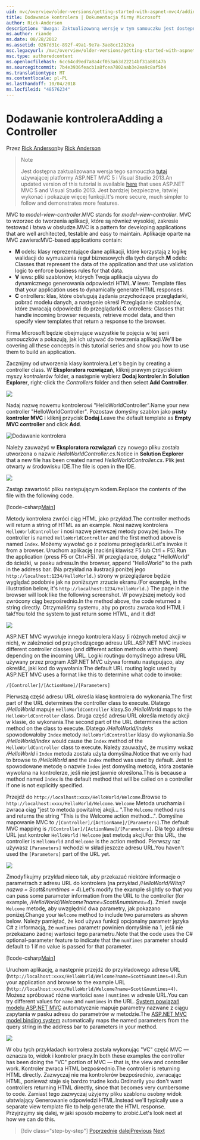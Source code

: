 ```yaml
---
uid: mvc/overview/older-versions/getting-started-with-aspnet-mvc4/adding-a-controller
title: Dodawanie kontrolera | Dokumentacja firmy Microsoft
author: Rick-Anderson
description: 'Uwaga: Zaktualizowaną wersję w tym samouczku jest dostępna w tym miejscu używającej platformy ASP.NET MVC 5 i Visual Studio 2013. Jest bardziej bezpieczne, łatwiej stosować i pokaz...'
ms.author: riande
ms.date: 08/28/2012
ms.assetid: 0267d31c-892f-49a1-9e7a-3ae8cc12b2ca
msc.legacyurl: /mvc/overview/older-versions/getting-started-with-aspnet-mvc4/adding-a-controller
msc.type: authoredcontent
ms.openlocfilehash: 6cc64cd9ed7a8a4cf053a63d22214bf31a80147b
ms.sourcegitcommit: 7b4e3936feacb1a8fcea7802aab3e2ea9c8af5b4
ms.translationtype: MT
ms.contentlocale: pl-PL
ms.lasthandoff: 10/04/2018
ms.locfileid: "48576234"
---
```

<a name="adding-a-controller"></a><span data-ttu-id="34820-104">Dodawanie kontrolera</span><span class="sxs-lookup"><span data-stu-id="34820-104">Adding a Controller</span></span>
====================
<span data-ttu-id="34820-105">Przez [Rick Anderson]((https://twitter.com/RickAndMSFT))</span><span class="sxs-lookup"><span data-stu-id="34820-105">by [Rick Anderson]((https://twitter.com/RickAndMSFT))</span></span>

> > [!NOTE]
> > <span data-ttu-id="34820-106">Jest dostępna zaktualizowana wersja tego samouczka [tutaj](../../getting-started/introduction/getting-started.md) używającej platformy ASP.NET MVC 5 i Visual Studio 2013.</span><span class="sxs-lookup"><span data-stu-id="34820-106">An updated version of this tutorial is available [here](../../getting-started/introduction/getting-started.md) that uses ASP.NET MVC 5 and Visual Studio 2013.</span></span> <span data-ttu-id="34820-107">Jest bardziej bezpieczne, łatwiej wykonać i pokazuje więcej funkcji.</span><span class="sxs-lookup"><span data-stu-id="34820-107">It's more secure, much simpler to follow and demonstrates more features.</span></span>


<span data-ttu-id="34820-108">MVC to *model-view-controller*.</span><span class="sxs-lookup"><span data-stu-id="34820-108">MVC stands for *model-view-controller*.</span></span> <span data-ttu-id="34820-109">MVC to wzorzec do tworzenia aplikacji, które są również wysokiej, zakresie testować i łatwa w obsłudze.</span><span class="sxs-lookup"><span data-stu-id="34820-109">MVC is a pattern for developing applications that are well architected, testable and easy to maintain.</span></span> <span data-ttu-id="34820-110">Aplikacje oparte na MVC zawiera:</span><span class="sxs-lookup"><span data-stu-id="34820-110">MVC-based applications contain:</span></span>

- <span data-ttu-id="34820-111">**M** odels: klasy reprezentujące dane aplikacji, które korzystają z logikę walidacji do wymuszania reguł biznesowych dla tych danych.</span><span class="sxs-lookup"><span data-stu-id="34820-111">**M** odels: Classes that represent the data of the application and that use validation logic to enforce business rules for that data.</span></span>
- <span data-ttu-id="34820-112">**V** iews: pliki szablonów, których Twoja aplikacja używa do dynamicznego generowania odpowiedzi HTML.</span><span class="sxs-lookup"><span data-stu-id="34820-112">**V** iews: Template files that your application uses to dynamically generate HTML responses.</span></span>
- <span data-ttu-id="34820-113">**C** ontrollers: klas, które obsługują żądania przychodzące przeglądarki, pobrać modelu danych, a następnie określ Przeglądanie szablonów, które zwracają odpowiedzi do przeglądarki.</span><span class="sxs-lookup"><span data-stu-id="34820-113">**C** ontrollers: Classes that handle incoming browser requests, retrieve model data, and then specify view templates that return a response to the browser.</span></span>

<span data-ttu-id="34820-114">Firma Microsoft będzie obejmujące wszystkie te pojęcia w tej serii samouczków a pokazują, jak ich używać do tworzenia aplikacji.</span><span class="sxs-lookup"><span data-stu-id="34820-114">We'll be covering all these concepts in this tutorial series and show you how to use them to build an application.</span></span>

<span data-ttu-id="34820-115">Zacznijmy od utworzenia klasy kontrolera.</span><span class="sxs-lookup"><span data-stu-id="34820-115">Let's begin by creating a controller class.</span></span> <span data-ttu-id="34820-116">W **Eksploratora rozwiązań**, kliknij prawym przyciskiem myszy *kontrolerów* folder, a następnie wybierz **Dodaj kontroler**.</span><span class="sxs-lookup"><span data-stu-id="34820-116">In **Solution Explorer**, right-click the *Controllers* folder and then select **Add Controller**.</span></span>

![](adding-a-controller/_static/image1.png)

<span data-ttu-id="34820-117">Nadaj nazwę nowemu kontrolerowi &quot;HelloWorldController&quot;.</span><span class="sxs-lookup"><span data-stu-id="34820-117">Name your new controller &quot;HelloWorldController&quot;.</span></span> <span data-ttu-id="34820-118">Pozostaw domyślny szablon jako **pusty kontroler MVC** i kliknij przycisk **Dodaj**.</span><span class="sxs-lookup"><span data-stu-id="34820-118">Leave the default template as **Empty MVC controller** and click **Add**.</span></span>

![Dodawanie kontrolera](adding-a-controller/_static/image2.png)

<span data-ttu-id="34820-120">Należy zauważyć w **Eksploratora rozwiązań** czy nowego pliku została utworzona o nazwie *HelloWorldController.cs*.</span><span class="sxs-lookup"><span data-stu-id="34820-120">Notice in **Solution Explorer** that a new file has been created named *HelloWorldController.cs*.</span></span> <span data-ttu-id="34820-121">Plik jest otwarty w środowisku IDE.</span><span class="sxs-lookup"><span data-stu-id="34820-121">The file is open in the IDE.</span></span>

![](adding-a-controller/_static/image3.png)

<span data-ttu-id="34820-122">Zastąp zawartość pliku następującym kodem.</span><span class="sxs-lookup"><span data-stu-id="34820-122">Replace the contents of the file with the following code.</span></span>

[!code-csharp[Main](adding-a-controller/samples/sample1.cs)]

<span data-ttu-id="34820-123">Metody kontrolera zwróci ciąg HTML jako przykład.</span><span class="sxs-lookup"><span data-stu-id="34820-123">The controller methods will return a string of HTML as an example.</span></span> <span data-ttu-id="34820-124">Nosi nazwę kontrolera `HelloWorldController` i nosi nazwę pierwszej metody powyżej `Index`.</span><span class="sxs-lookup"><span data-stu-id="34820-124">The controller is named `HelloWorldController` and the first method above is named `Index`.</span></span> <span data-ttu-id="34820-125">Możemy wywołać go z poziomu przeglądarki.</span><span class="sxs-lookup"><span data-stu-id="34820-125">Let's invoke it from a browser.</span></span> <span data-ttu-id="34820-126">Uruchom aplikację (naciśnij klawisz F5 lub Ctrl + F5).</span><span class="sxs-lookup"><span data-stu-id="34820-126">Run the application (press F5 or Ctrl+F5).</span></span> <span data-ttu-id="34820-127">W przeglądarce, dołącz &quot;HelloWorld&quot; do ścieżki, w pasku adresu.</span><span class="sxs-lookup"><span data-stu-id="34820-127">In the browser, append &quot;HelloWorld&quot; to the path in the address bar.</span></span> <span data-ttu-id="34820-128">(Na przykład na ilustracji poniżej jego `http://localhost:1234/HelloWorld.`) strony w przeglądarce będzie wyglądać podobnie jak na poniższym zrzucie ekranu.</span><span class="sxs-lookup"><span data-stu-id="34820-128">(For example, in the illustration below, it's `http://localhost:1234/HelloWorld.`) The page in the browser will look like the following screenshot.</span></span> <span data-ttu-id="34820-129">W powyższej metody kod zwrócony ciąg bezpośrednio.</span><span class="sxs-lookup"><span data-stu-id="34820-129">In the method above, the code returned a string directly.</span></span> <span data-ttu-id="34820-130">Otrzymaliśmy systemu, aby po prostu zwraca kod HTML i tak!</span><span class="sxs-lookup"><span data-stu-id="34820-130">You told the system to just return some HTML, and it did!</span></span>

![](adding-a-controller/_static/image4.png)

<span data-ttu-id="34820-131">ASP.NET MVC wywołuje innego kontrolera klasy (i różnych metod akcji w nich), w zależności od przychodzącego adresu URL.</span><span class="sxs-lookup"><span data-stu-id="34820-131">ASP.NET MVC invokes different controller classes (and different action methods within them) depending on the incoming URL.</span></span> <span data-ttu-id="34820-132">Logiki routingu domyślnego adresu URL używany przez program ASP.NET MVC używa formatu następująco, aby określić, jaki kod do wywołania:</span><span class="sxs-lookup"><span data-stu-id="34820-132">The default URL routing logic used by ASP.NET MVC uses a format like this to determine what code to invoke:</span></span>

`/[Controller]/[ActionName]/[Parameters]`

<span data-ttu-id="34820-133">Pierwszą część adresu URL określa klasę kontrolera do wykonania.</span><span class="sxs-lookup"><span data-stu-id="34820-133">The first part of the URL determines the controller class to execute.</span></span> <span data-ttu-id="34820-134">Dlatego */HelloWorld* mapuje `HelloWorldController` klasy.</span><span class="sxs-lookup"><span data-stu-id="34820-134">So */HelloWorld* maps to the `HelloWorldController` class.</span></span> <span data-ttu-id="34820-135">Druga część adresu URL określa metody akcji w klasie, do wykonania.</span><span class="sxs-lookup"><span data-stu-id="34820-135">The second part of the URL determines the action method on the class to execute.</span></span> <span data-ttu-id="34820-136">Dlatego */HelloWorld/indeks* spowodowałoby `Index` metody `HelloWorldController` klasy do wykonania.</span><span class="sxs-lookup"><span data-stu-id="34820-136">So */HelloWorld/Index* would cause the `Index` method of the `HelloWorldController` class to execute.</span></span> <span data-ttu-id="34820-137">Należy zauważyć, że musimy wskaż */HelloWorld* i `Index` metoda została użyta domyślna.</span><span class="sxs-lookup"><span data-stu-id="34820-137">Notice that we only had to browse to */HelloWorld* and the `Index` method was used by default.</span></span> <span data-ttu-id="34820-138">Jest to spowodowane metodę o nazwie `Index` jest domyślną metodą, która zostanie wywołana na kontrolerze, jeśli nie jest jawnie określona.</span><span class="sxs-lookup"><span data-stu-id="34820-138">This is because a method named `Index` is the default method that will be called on a controller if one is not explicitly specified.</span></span>

<span data-ttu-id="34820-139">Przejdź do `http://localhost:xxxx/HelloWorld/Welcome`.</span><span class="sxs-lookup"><span data-stu-id="34820-139">Browse to `http://localhost:xxxx/HelloWorld/Welcome`.</span></span> <span data-ttu-id="34820-140">`Welcome` Metoda uruchamia i zwraca ciąg &quot;jest to metoda powitalnej akcji... &quot;.</span><span class="sxs-lookup"><span data-stu-id="34820-140">The `Welcome` method runs and returns the string &quot;This is the Welcome action method...&quot;.</span></span> <span data-ttu-id="34820-141">Domyślne mapowanie MVC to `/[Controller]/[ActionName]/[Parameters]`.</span><span class="sxs-lookup"><span data-stu-id="34820-141">The default MVC mapping is `/[Controller]/[ActionName]/[Parameters]`.</span></span> <span data-ttu-id="34820-142">Dla tego adresu URL jest kontroler `HelloWorld` i `Welcome` jest metodą akcji.</span><span class="sxs-lookup"><span data-stu-id="34820-142">For this URL, the controller is `HelloWorld` and `Welcome` is the action method.</span></span> <span data-ttu-id="34820-143">Pierwszy raz używasz `[Parameters]` wchodzi w skład jeszcze adresu URL.</span><span class="sxs-lookup"><span data-stu-id="34820-143">You haven't used the `[Parameters]` part of the URL yet.</span></span>

![](adding-a-controller/_static/image5.png)

<span data-ttu-id="34820-144">Zmodyfikujmy przykład nieco tak, aby przekazać niektóre informacje o parametrach z adresu URL do kontrolera (na przykład */HelloWorld/Witaj? nazwa = Scott&amp;numtimes = 4*).</span><span class="sxs-lookup"><span data-stu-id="34820-144">Let's modify the example slightly so that you can pass some parameter information from the URL to the controller (for example, */HelloWorld/Welcome?name=Scott&amp;numtimes=4*).</span></span> <span data-ttu-id="34820-145">Zmień swoje `Welcome` metodę, aby uwzględnić dwa parametry, jak pokazano poniżej.</span><span class="sxs-lookup"><span data-stu-id="34820-145">Change your `Welcome` method to include two parameters as shown below.</span></span> <span data-ttu-id="34820-146">Należy pamiętać, że kod używa funkcji opcjonalny parametr języka C# z informacją, że `numTimes` parametr powinien domyślnie na 1, jeśli nie przekazano żadnej wartości tego parametru.</span><span class="sxs-lookup"><span data-stu-id="34820-146">Note that the code uses the C# optional-parameter feature to indicate that the `numTimes` parameter should default to 1 if no value is passed for that parameter.</span></span>

[!code-csharp[Main](adding-a-controller/samples/sample2.cs)]

<span data-ttu-id="34820-147">Uruchom aplikację, a następnie przejdź do przykładowego adresu URL (`http://localhost:xxxx/HelloWorld/Welcome?name=Scott&numtimes=4)`.</span><span class="sxs-lookup"><span data-stu-id="34820-147">Run your application and browse to the example URL (`http://localhost:xxxx/HelloWorld/Welcome?name=Scott&numtimes=4)`.</span></span> <span data-ttu-id="34820-148">Możesz spróbować różne wartości `name` i `numtimes` w adresie URL.</span><span class="sxs-lookup"><span data-stu-id="34820-148">You can try different values for `name` and `numtimes` in the URL.</span></span> <span data-ttu-id="34820-149">[System powiązań modelu ASP.NET MVC](http://odetocode.com/Blogs/scott/archive/2009/04/27/6-tips-for-asp-net-mvc-model-binding.aspx) automatycznie mapuje parametry nazwane z ciągu zapytania w pasku adresu do parametrów w metodzie.</span><span class="sxs-lookup"><span data-stu-id="34820-149">The [ASP.NET MVC model binding system](http://odetocode.com/Blogs/scott/archive/2009/04/27/6-tips-for-asp-net-mvc-model-binding.aspx) automatically maps the named parameters from the query string in the address bar to parameters in your method.</span></span>

![](adding-a-controller/_static/image6.png)

<span data-ttu-id="34820-150">W obu tych przykładach kontrolera została wykonując &quot;VC&quot; część MVC — oznacza to, widok i kontroler pracy.</span><span class="sxs-lookup"><span data-stu-id="34820-150">In both these examples the controller has been doing the &quot;VC&quot; portion of MVC — that is, the view and controller work.</span></span> <span data-ttu-id="34820-151">Kontroler zwraca HTML bezpośrednio.</span><span class="sxs-lookup"><span data-stu-id="34820-151">The controller is returning HTML directly.</span></span> <span data-ttu-id="34820-152">Zazwyczaj nie ma kontrolerów bezpośrednio, zwracając HTML, ponieważ staje się bardzo trudne kodu.</span><span class="sxs-lookup"><span data-stu-id="34820-152">Ordinarily you don't want controllers returning HTML directly, since that becomes very cumbersome to code.</span></span> <span data-ttu-id="34820-153">Zamiast tego zazwyczaj użyjemy pliku szablonu osobny widok ułatwiający Generowanie odpowiedzi HTML.</span><span class="sxs-lookup"><span data-stu-id="34820-153">Instead we'll typically use a separate view template file to help generate the HTML response.</span></span> <span data-ttu-id="34820-154">Przyjrzyjmy się dalej, w jaki sposób możemy to zrobić.</span><span class="sxs-lookup"><span data-stu-id="34820-154">Let's look next at how we can do this.</span></span>

> [!div class="step-by-step"]
> <span data-ttu-id="34820-155">[Poprzednie](intro-to-aspnet-mvc-4.md)
> [dalej](adding-a-view.md)</span><span class="sxs-lookup"><span data-stu-id="34820-155">[Previous](intro-to-aspnet-mvc-4.md)
[Next](adding-a-view.md)</span></span>
